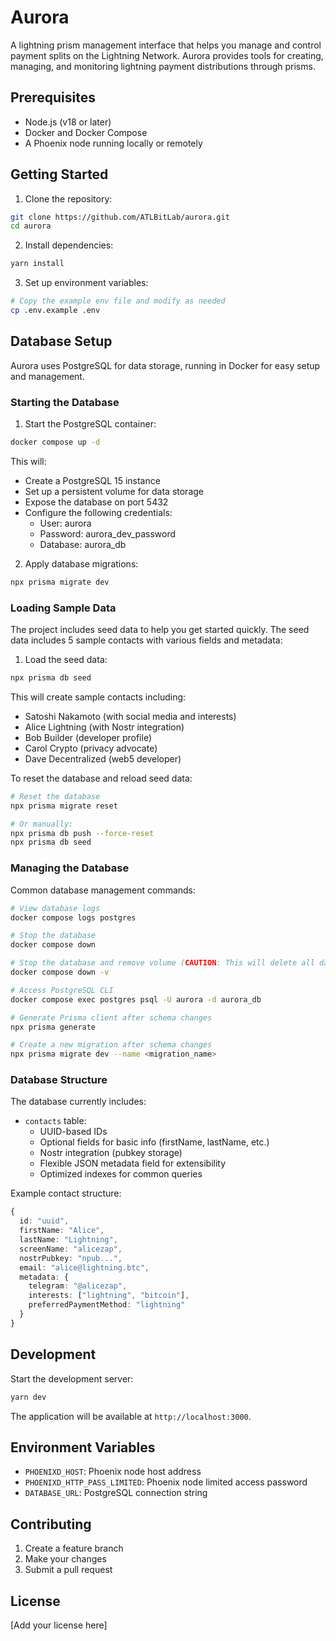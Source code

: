 # Aurora

A lightning prism management interface that helps you manage and control payment splits on the Lightning Network. Aurora provides tools for creating, managing, and monitoring lightning payment distributions through prisms.

## Prerequisites

- Node.js (v18 or later)
- Docker and Docker Compose
- A Phoenix node running locally or remotely

## Getting Started

1. Clone the repository:
```bash
git clone https://github.com/ATLBitLab/aurora.git
cd aurora
```

2. Install dependencies:
```bash
yarn install
```

3. Set up environment variables:
```bash
# Copy the example env file and modify as needed
cp .env.example .env
```

## Database Setup

Aurora uses PostgreSQL for data storage, running in Docker for easy setup and management.

### Starting the Database

1. Start the PostgreSQL container:
```bash
docker compose up -d
```

This will:
- Create a PostgreSQL 15 instance
- Set up a persistent volume for data storage
- Expose the database on port 5432
- Configure the following credentials:
  - User: aurora
  - Password: aurora_dev_password
  - Database: aurora_db

2. Apply database migrations:
```bash
npx prisma migrate dev
```

### Loading Sample Data

The project includes seed data to help you get started quickly. The seed data includes 5 sample contacts with various fields and metadata:

1. Load the seed data:
```bash
npx prisma db seed
```

This will create sample contacts including:
- Satoshi Nakamoto (with social media and interests)
- Alice Lightning (with Nostr integration)
- Bob Builder (developer profile)
- Carol Crypto (privacy advocate)
- Dave Decentralized (web5 developer)

To reset the database and reload seed data:
```bash
# Reset the database
npx prisma migrate reset

# Or manually:
npx prisma db push --force-reset
npx prisma db seed
```

### Managing the Database

Common database management commands:

```bash
# View database logs
docker compose logs postgres

# Stop the database
docker compose down

# Stop the database and remove volume (CAUTION: This will delete all data)
docker compose down -v

# Access PostgreSQL CLI
docker compose exec postgres psql -U aurora -d aurora_db

# Generate Prisma client after schema changes
npx prisma generate

# Create a new migration after schema changes
npx prisma migrate dev --name <migration_name>
```

### Database Structure

The database currently includes:

- `contacts` table:
  - UUID-based IDs
  - Optional fields for basic info (firstName, lastName, etc.)
  - Nostr integration (pubkey storage)
  - Flexible JSON metadata field for extensibility
  - Optimized indexes for common queries

Example contact structure:
```typescript
{
  id: "uuid",
  firstName: "Alice",
  lastName: "Lightning",
  screenName: "alicezap",
  nostrPubkey: "npub...",
  email: "alice@lightning.btc",
  metadata: {
    telegram: "@alicezap",
    interests: ["lightning", "bitcoin"],
    preferredPaymentMethod: "lightning"
  }
}
```

## Development

Start the development server:

```bash
yarn dev
```

The application will be available at `http://localhost:3000`.

## Environment Variables

- `PHOENIXD_HOST`: Phoenix node host address
- `PHOENIXD_HTTP_PASS_LIMITED`: Phoenix node limited access password
- `DATABASE_URL`: PostgreSQL connection string

## Contributing

1. Create a feature branch
2. Make your changes
3. Submit a pull request

## License

[Add your license here]
